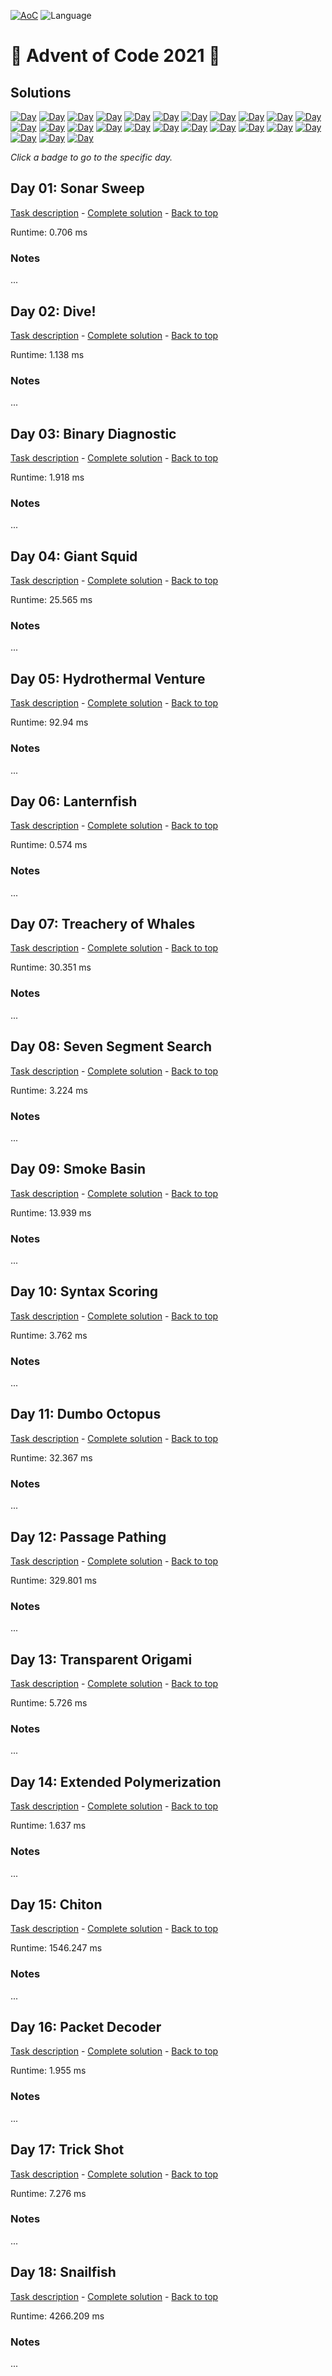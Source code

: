 <!-- Entries between SOLUTIONS and RESULTS tags are auto-generated -->

[![AoC](https://badgen.net/badge/AoC/2022/blue)](https://adventofcode.com/2022)
![Language](https://badgen.net/badge/Language/Python/blue)

# 🎄 Advent of Code 2021 🎄

## Solutions

<!--SOLUTIONS-->

[![Day](https://badgen.net/badge/01/%E2%98%85%E2%98%85/green)](#d01)
[![Day](https://badgen.net/badge/02/%E2%98%85%E2%98%85/green)](#d02)
[![Day](https://badgen.net/badge/03/%E2%98%85%E2%98%85/green)](#d03)
[![Day](https://badgen.net/badge/04/%E2%98%85%E2%98%85/green)](#d04)
[![Day](https://badgen.net/badge/05/%E2%98%85%E2%98%85/green)](#d05)
[![Day](https://badgen.net/badge/06/%E2%98%85%E2%98%85/green)](#d06)
[![Day](https://badgen.net/badge/07/%E2%98%85%E2%98%85/green)](#d07)
[![Day](https://badgen.net/badge/08/%E2%98%85%E2%98%85/green)](#d08)
[![Day](https://badgen.net/badge/09/%E2%98%85%E2%98%85/green)](#d09)
[![Day](https://badgen.net/badge/10/%E2%98%85%E2%98%85/green)](#d10)
[![Day](https://badgen.net/badge/11/%E2%98%85%E2%98%85/green)](#d11)
[![Day](https://badgen.net/badge/12/%E2%98%85%E2%98%85/green)](#d12)
[![Day](https://badgen.net/badge/13/%E2%98%85%E2%98%85/green)](#d13)
[![Day](https://badgen.net/badge/14/%E2%98%85%E2%98%85/green)](#d14)
[![Day](https://badgen.net/badge/15/%E2%98%85%E2%98%85/green)](#d15)
[![Day](https://badgen.net/badge/16/%E2%98%85%E2%98%85/green)](#d16)
[![Day](https://badgen.net/badge/17/%E2%98%85%E2%98%85/green)](#d17)
[![Day](https://badgen.net/badge/18/%E2%98%85%E2%98%85/green)](#d18)
[![Day](https://badgen.net/badge/19/%E2%98%86%E2%98%86/gray)](#d19)
[![Day](https://badgen.net/badge/20/%E2%98%86%E2%98%86/gray)](#d20)
[![Day](https://badgen.net/badge/21/%E2%98%86%E2%98%86/gray)](#d21)
[![Day](https://badgen.net/badge/22/%E2%98%86%E2%98%86/gray)](#d22)
[![Day](https://badgen.net/badge/23/%E2%98%86%E2%98%86/gray)](#d23)
[![Day](https://badgen.net/badge/24/%E2%98%86%E2%98%86/gray)](#d24)
[![Day](https://badgen.net/badge/25/%E2%98%86%E2%98%86/gray)](#d25)

<!--/SOLUTIONS-->

_Click a badge to go to the specific day._


## <a name="d01"></a> Day 01: Sonar Sweep

[Task description](https://adventofcode.com/2021/day/1) - [Complete solution](day01/sonar_sweep.py) - [Back to top](#top)  
  
Runtime: 0.706 ms  

### Notes

...

## <a name="d02"></a> Day 02: Dive!

[Task description](https://adventofcode.com/2021/day/2) - [Complete solution](day02/dive!.py) - [Back to top](#top)  
  
Runtime: 1.138 ms  

### Notes

...

## <a name="d03"></a> Day 03: Binary Diagnostic

[Task description](https://adventofcode.com/2021/day/3) - [Complete solution](day03/binary_diagnostic.py) - [Back to top](#top)  
  
Runtime: 1.918 ms  

### Notes

...

## <a name="d04"></a> Day 04: Giant Squid

[Task description](https://adventofcode.com/2021/day/4) - [Complete solution](day04/giant_squid.py) - [Back to top](#top)  
  
Runtime: 25.565 ms  

### Notes

...

## <a name="d05"></a> Day 05: Hydrothermal Venture

[Task description](https://adventofcode.com/2021/day/5) - [Complete solution](day05/hydrothermal_venture.py) - [Back to top](#top)  
  
Runtime: 92.94 ms  

### Notes

...

## <a name="d06"></a> Day 06: Lanternfish

[Task description](https://adventofcode.com/2021/day/6) - [Complete solution](day06/lanternfish.py) - [Back to top](#top)  
  
Runtime: 0.574 ms  

### Notes

...

## <a name="d07"></a> Day 07: Treachery of Whales

[Task description](https://adventofcode.com/2021/day/7) - [Complete solution](day07/threachery_of_whales.py) - [Back to top](#top)  
  
Runtime: 30.351 ms    

### Notes

...

## <a name="d08"></a> Day 08: Seven Segment Search

[Task description](https://adventofcode.com/2021/day/8) - [Complete solution](day08/seven_segment_search.py) - [Back to top](#top)  
  
Runtime: 3.224 ms    

### Notes

...

## <a name="d09"></a> Day 09: Smoke Basin

[Task description](https://adventofcode.com/2021/day/9) - [Complete solution](day09/smoke_basin.py) - [Back to top](#top)  
  
Runtime: 13.939 ms    

### Notes

...

## <a name="d10"></a> Day 10: Syntax Scoring

[Task description](https://adventofcode.com/2021/day/10) - [Complete solution](day10/syntax_scoring.py) - [Back to top](#top)  
  
Runtime: 3.762 ms    

### Notes

...

## <a name="d11"></a> Day 11: Dumbo Octopus

[Task description](https://adventofcode.com/2021/day/11) - [Complete solution](day11/dumbo_octopus.py) - [Back to top](#top)  
  
Runtime: 32.367 ms    

### Notes

...

## <a name="d12"></a> Day 12: Passage Pathing

[Task description](https://adventofcode.com/2021/day/12) - [Complete solution](day12/passage_pathing.py) - [Back to top](#top)  
  
Runtime: 329.801 ms    

### Notes

...

## <a name="d13"></a> Day 13: Transparent Origami

[Task description](https://adventofcode.com/2021/day/13) - [Complete solution](day13/transparent_origami.py) - [Back to top](#top)  
  
Runtime: 5.726 ms    

### Notes

...

## <a name="d14"></a> Day 14: Extended Polymerization

[Task description](https://adventofcode.com/2021/day/14) - [Complete solution](day14/extended_polymerization.py) - [Back to top](#top)  
  
Runtime: 1.637 ms    

### Notes

...

## <a name="d15"></a> Day 15: Chiton

[Task description](https://adventofcode.com/2021/day/15) - [Complete solution](day15/chiton.py) - [Back to top](#top)  
  
Runtime: 1546.247 ms    

### Notes

...

## <a name="d16"></a> Day 16: Packet Decoder

[Task description](https://adventofcode.com/2021/day/16) - [Complete solution](day16/packet_decoder.py) - [Back to top](#top)  
  
Runtime: 1.955 ms  

### Notes

...

## <a name="d17"></a> Day 17: Trick Shot

[Task description](https://adventofcode.com/2021/day/17) - [Complete solution](day17/trick_shot.py) - [Back to top](#top)  
  
Runtime: 7.276 ms    

### Notes

...

## <a name="d18"></a> Day 18: Snailfish

[Task description](https://adventofcode.com/2021/day/18) - [Complete solution](day18/snailfish.py) - [Back to top](#top)  
  
Runtime: 4266.209 ms    

### Notes

...